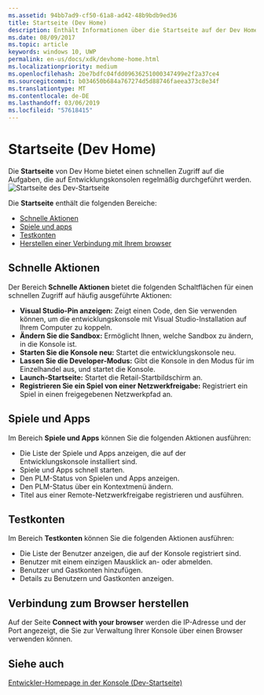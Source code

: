 ```yaml
---
ms.assetid: 94bb7ad9-cf50-61a8-ad42-48b9bdb9ed36
title: Startseite (Dev Home)
description: Enthält Informationen über die Startseite auf der Dev Home-App für Xbox One.
ms.date: 08/09/2017
ms.topic: article
keywords: windows 10, UWP
permalink: en-us/docs/xdk/devhome-home.html
ms.localizationpriority: medium
ms.openlocfilehash: 2be7bdfc04fdd09636251000347499e2f2a37ce4
ms.sourcegitcommit: b034650b684a767274d5d88746faeea373c8e34f
ms.translationtype: MT
ms.contentlocale: de-DE
ms.lasthandoff: 03/06/2019
ms.locfileid: "57618415"
---
```

# <a name="home-page-dev-home"></a>Startseite (Dev Home)
   
  
Die **Startseite** von Dev Home bietet einen schnellen Zugriff auf die Aufgaben, die auf Entwicklungskonsolen regelmäßig durchgeführt werden.   
 ![Startseite des Dev-Startseite](images/devhome_home.png)   
  
Die **Startseite** enthält die folgenden Bereiche:   
 
   *  [Schnelle Aktionen](#ID4EEB)  
   *  [Spiele und apps](#ID4EPC)  
   *  [Testkonten](#ID4EQD)  
   *  [Herstellen einer Verbindung mit Ihrem browser](#ID4EFE)  

 
<a id="ID4EEB"></a>

   

## <a name="quick-actions"></a>Schnelle Aktionen  
   
  
Der Bereich **Schnelle Aktionen** bietet die folgenden Schaltflächen für einen schnellen Zugriff auf häufig ausgeführte Aktionen:   
 
   *  **Visual Studio-Pin anzeigen:** Zeigt einen Code, den Sie verwenden können, um die entwicklungskonsole mit Visual Studio-Installation auf Ihrem Computer zu koppeln.   
   *  **Ändern Sie die Sandbox:** Ermöglicht Ihnen, welche Sandbox zu ändern, in die Konsole ist.   
   *  **Starten Sie die Konsole neu:** Startet die entwicklungskonsole neu.   
   *  **Lassen Sie die Developer-Modus:** Gibt die Konsole in den Modus für im Einzelhandel aus, und startet die Konsole.   
   *  **Launch-Startseite:** Startet die Retail-Startbildschirm an.   
   *  **Registrieren Sie ein Spiel von einer Netzwerkfreigabe:** Registriert ein Spiel in einen freigegebenen Netzwerkpfad an.   

  
<a id="ID4EPC"></a>

   

## <a name="games--apps"></a>Spiele und Apps   
   
  
Im Bereich **Spiele und Apps** können Sie die folgenden Aktionen ausführen:   
 
   *  Die Liste der Spiele und Apps anzeigen, die auf der Entwicklungskonsole installiert sind.  
   *  Spiele und Apps schnell starten.  
   *  Den PLM-Status von Spielen und Apps anzeigen.  
   *  Den PLM-Status über ein Kontextmenü ändern.  
   *  Titel aus einer Remote-Netzwerkfreigabe registrieren und ausführen.

  
<a id="ID4EQD"></a>

   

## <a name="test-accounts"></a>Testkonten  
   
  
Im Bereich **Testkonten** können Sie die folgenden Aktionen ausführen:   
 
   *  Die Liste der Benutzer anzeigen, die auf der Konsole registriert sind.  
   *  Benutzer mit einem einzigen Mausklick an- oder abmelden.  
   *  Benutzer und Gastkonten hinzufügen.  
   *  Details zu Benutzern und Gastkonten anzeigen.  

  
<a id="ID4EFE"></a>

   

## <a name="connect-with-your-browser"></a>Verbindung zum Browser herstellen  
   
  
Auf der Seite **Connect with your browser** werden die IP-Adresse und der Port angezeigt, die Sie zur Verwaltung Ihrer Konsole über einen Browser verwenden können.   
  
<a id="ID4EPE"></a>

   

## <a name="see-also"></a>Siehe auch  
 [Entwickler-Homepage in der Konsole (Dev-Startseite)](dev-home.md)

  